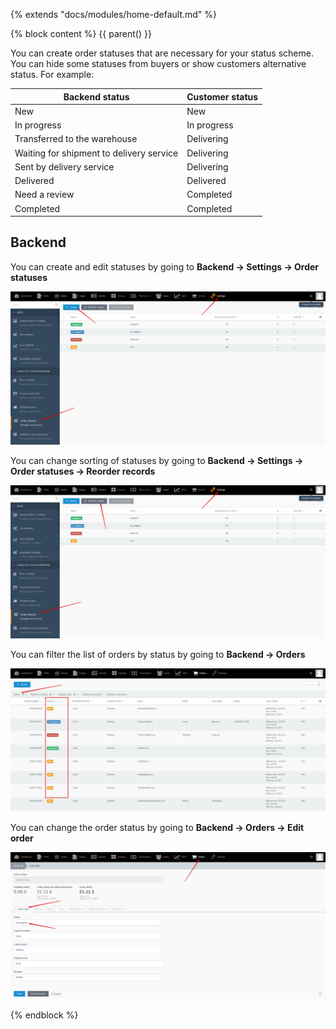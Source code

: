 {% extends "docs/modules/home-default.md" %}

{% block content %}
{{ parent() }}

You can create order statuses that are necessary for your status scheme.
You can hide some statuses from buyers or show customers alternative status.
For example:

|Backend status|Customer status|
|---|---|
|New|New|
|In progress|In progress|
|Transferred to the warehouse|Delivering|
|Waiting for shipment to delivery service|Delivering|
|Sent by delivery service|Delivering|
|Delivered|Delivered|
|Need a review|Completed|
|Completed|Completed|

## Backend

You can create and edit statuses by going to **Backend -> Settings -> Order statuses**

![](./../../assets/images/backend-status-1.png)

You can change sorting of statuses by going to **Backend -> Settings -> Order statuses -> Reorder records**

![](./../../assets/images/backend-status-2.png)

You can filter the list of orders by status by going to **Backend -> Orders**

![](./../../assets/images/backend-status-3.png)

You can change the order status by going to **Backend -> Orders -> Edit order**

![](./../../assets/images/backend-status-4.png)

{% endblock %}